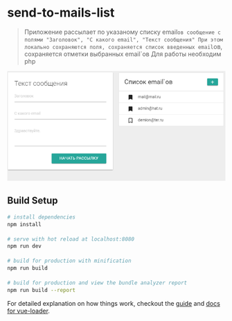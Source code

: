 # send-to-mails-list

> Приложение рассылает по указаному списку email`ов сообщение с полями "Заголовок", "С какого email", "Текст сообщения"
> При этом локально сохраняются поля, сохраняется список введенных email`ов, сохраняется отметки выбранных email`ов
> Для работы необходим php

![Общий вид приложения](image.png)

## Build Setup

``` bash
# install dependencies
npm install

# serve with hot reload at localhost:8080
npm run dev

# build for production with minification
npm run build

# build for production and view the bundle analyzer report
npm run build --report
```

For detailed explanation on how things work, checkout the [guide](http://vuejs-templates.github.io/webpack/) and [docs for vue-loader](http://vuejs.github.io/vue-loader).
